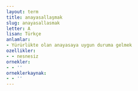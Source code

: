 ```yaml
---
layout: term
title: anayasallaşmak
slug: anayasallasmak
letter: A
lisan: Türkçe
anlamlar:
- Yürürlükte olan anayasaya uygun duruma gelmek
ozellikler:
- - nesnesiz
ornekler:
- - ''
orneklerkaynak:
- - ''
---
```

